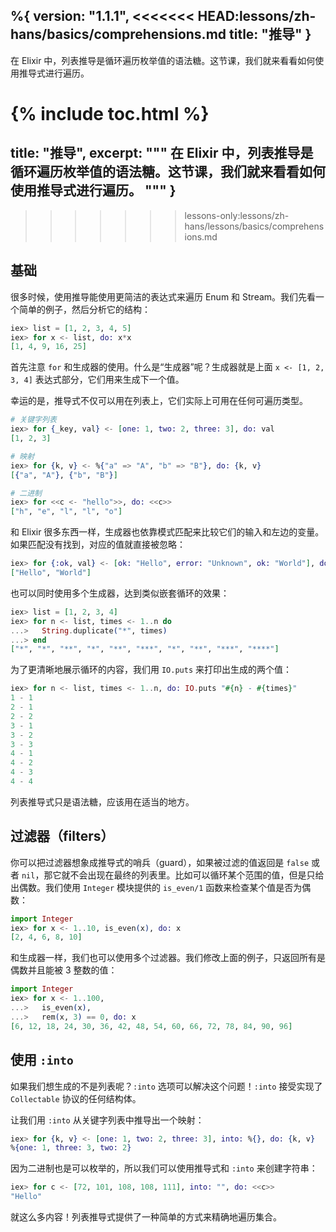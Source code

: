 %{
  version: "1.1.1",
<<<<<<< HEAD:lessons/zh-hans/basics/comprehensions.md
  title: "推导"
}
---

在 Elixir 中，列表推导是循环遍历枚举值的语法糖。这节课，我们就来看看如何使用推导式进行遍历。

{% include toc.html %}
=======
  title: "推导",
  excerpt: """
  在 Elixir 中，列表推导是循环遍历枚举值的语法糖。这节课，我们就来看看如何使用推导式进行遍历。
  """
}
---
>>>>>>> lessons-only:lessons/zh-hans/lessons/basics/comprehensions.md

## 基础

很多时候，使用推导能使用更简洁的表达式来遍历 Enum 和 Stream。我们先看一个简单的例子，然后分析它的结构：

```elixir
iex> list = [1, 2, 3, 4, 5]
iex> for x <- list, do: x*x
[1, 4, 9, 16, 25]
```

首先注意 `for` 和生成器的使用。什么是“生成器”呢？生成器就是上面 `x <- [1, 2, 3, 4]` 表达式部分，它们用来生成下一个值。

幸运的是，推导式不仅可以用在列表上，它们实际上可用在任何可遍历类型。

```elixir
# 关键字列表
iex> for {_key, val} <- [one: 1, two: 2, three: 3], do: val
[1, 2, 3]

# 映射
iex> for {k, v} <- %{"a" => "A", "b" => "B"}, do: {k, v}
[{"a", "A"}, {"b", "B"}]

# 二进制
iex> for <<c <- "hello">>, do: <<c>>
["h", "e", "l", "l", "o"]
```

和 Elixir 很多东西一样，生成器也依靠模式匹配来比较它们的输入和左边的变量。如果匹配没有找到，对应的值就直接被忽略：

```elixir
iex> for {:ok, val} <- [ok: "Hello", error: "Unknown", ok: "World"], do: val
["Hello", "World"]
```

也可以同时使用多个生成器，达到类似嵌套循环的效果：

```elixir
iex> list = [1, 2, 3, 4]
iex> for n <- list, times <- 1..n do
...>   String.duplicate("*", times)
...> end
["*", "*", "**", "*", "**", "***", "*", "**", "***", "****"]
```

为了更清晰地展示循环的内容，我们用 `IO.puts` 来打印出生成的两个值：

```elixir
iex> for n <- list, times <- 1..n, do: IO.puts "#{n} - #{times}"
1 - 1
2 - 1
2 - 2
3 - 1
3 - 2
3 - 3
4 - 1
4 - 2
4 - 3
4 - 4
```

列表推导式只是语法糖，应该用在适当的地方。

## 过滤器（filters）

你可以把过滤器想象成推导式的哨兵（guard），如果被过滤的值返回是 `false` 或者 `nil`，那它就不会出现在最终的列表里。比如可以循环某个范围的值，但是只给出偶数。我们使用 `Integer` 模块提供的 `is_even/1` 函数来检查某个值是否为偶数：

```elixir
import Integer
iex> for x <- 1..10, is_even(x), do: x
[2, 4, 6, 8, 10]
```

和生成器一样，我们也可以使用多个过滤器。我们修改上面的例子，只返回所有是偶数并且能被 3 整数的值：

```elixir
import Integer
iex> for x <- 1..100,
...>   is_even(x),
...>   rem(x, 3) == 0, do: x
[6, 12, 18, 24, 30, 36, 42, 48, 54, 60, 66, 72, 78, 84, 90, 96]
```

## 使用 `:into`

如果我们想生成的不是列表呢？`:into` 选项可以解决这个问题！`:into` 接受实现了 `Collectable` 协议的任何结构体。

让我们用 `:into` 从关键字列表中推导出一个映射：

```elixir
iex> for {k, v} <- [one: 1, two: 2, three: 3], into: %{}, do: {k, v}
%{one: 1, three: 3, two: 2}
```

因为二进制也是可以枚举的，所以我们可以使用推导式和 `:into` 来创建字符串：

```elixir
iex> for c <- [72, 101, 108, 108, 111], into: "", do: <<c>>
"Hello"
```

就这么多内容！列表推导式提供了一种简单的方式来精确地遍历集合。
